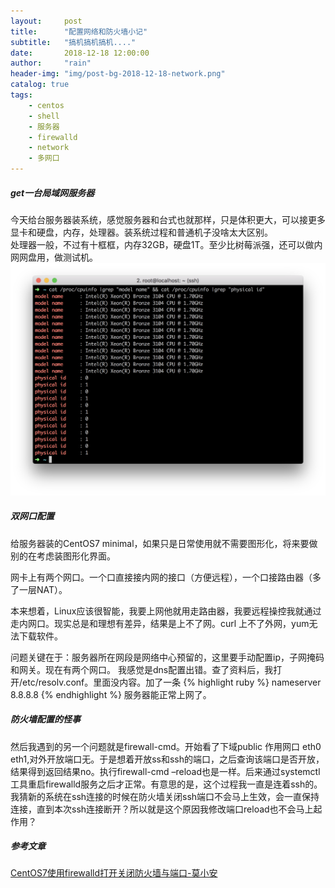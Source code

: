 ```yaml
---
layout:     post
title:      "配置网络和防火墙小记"
subtitle:   "搞机搞机搞机...."
date:       2018-12-18 12:00:00
author:     "rain"
header-img: "img/post-bg-2018-12-18-network.png"
catalog: true
tags:
    - centos
    - shell
    - 服务器
    - firewalld
    - network
    - 多网口
---
```

##### get一台局域网服务器
今天给台服务器装系统，感觉服务器和台式也就那样，只是体积更大，可以接更多显卡和硬盘，内存，处理器。装系统过程和普通机子没啥太大区别。
<br/>
处理器一般，不过有十框框，内存32GB，硬盘1T。至少比树莓派强，还可以做内网网盘用，做测试机。
![cpu info](/img/post-bg-2018-12-18-network.png)
##### 双网口配置

给服务器装的CentOS7 minimal，如果只是日常使用就不需要图形化，将来要做别的在考虑装图形化界面。

网卡上有两个网口。一个口直接接内网的接口（方便远程），一个口接路由器（多了一层NAT）。

本来想着，Linux应该很智能，我要上网他就用走路由器，我要远程操控我就通过走内网口。现实总是和理想有差异，结果是上不了网。curl 上不了外网，yum无法下载软件。

问题关键在于：服务器所在网段是网络中心预留的，这里要手动配置ip，子网掩码和网关。现在有两个网口。
我感觉是dns配置出错。查了资料后，我打开/etc/resolv.conf。里面没内容。加了一条 
{% highlight ruby %}
nameserver 8.8.8.8
{% endhighlight %}
服务器能正常上网了。
##### 防火墙配置的怪事
然后我遇到的另一个问题就是firewall-cmd。开始看了下域public 作用网口 eth0 eth1,对外开放端口无。于是想着开放ss和ssh的端口，之后查询该端口是否开放，结果得到返回结果no。执行firewall-cmd –reload也是一样。后来通过systemctl工具重启firewalld服务之后才正常。有意思的是，这个过程我一直是连着ssh的。
<br/>
我猜新的系统在ssh连接的时候在防火墙关闭ssh端口不会马上生效，会一直保持连接，直到本次ssh连接断开？所以就是这个原因我修改端口reload也不会马上起作用？
##### 参考文章
[CentOS7使用firewalld打开关闭防火墙与端口-莫小安](https://www.cnblogs.com/moxiaoan/p/5683743.html)
